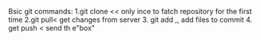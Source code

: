 Bsic git commands:
1.git clone << only ince  to fatch repository for the first time
2.git pull< get changes from server
3. git add ,, add files to commit 
4. get push < send th e"box" 

